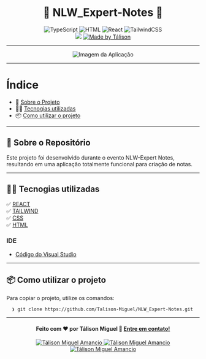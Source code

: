 <h1 align="center">
 🚀 NLW_Expert-Notes 🚀
</h1>

<p align="center">
  <img alt="TypeScript" src="https://img.shields.io/badge/TypeScript-blue">
  <img alt="HTML" src="https://img.shields.io/badge/Html-red">
  <img alt="React" src="https://img.shields.io/badge/React-blue">
  <img alt="TailwindCSS" src="https://img.shields.io/badge/TailwindCSS-blue">
  
  <br>
  
  <img src="https://img.shields.io/badge/Code%20quality-A-green"/>
  

  <a href="https://www.linkedin.com/in/t%C3%A1lison-miguel/">
    <img alt="Made by Tálison" src="https://img.shields.io/badge/Made%20by-talison-red">
  </a>
</p>

---

<p align="center">
  <img alt="Imagem da Aplicação" src="auxiliar/public/imageProject.jpg" />
</p>

---

#  Índice

- :rocket: [Sobre o Projeto](#rocket-sobre-o-projeto)
- 👨‍💻️ [Tecnogias utilizadas](#%EF%B8%8F-tecnogias-utilizadas)
- 📦️ [Como utilizar o projeto](#%EF%B8%8F-como-utilizar-o-projeto)
---

## :rocket: Sobre o Repositório

Este projeto foi desenvolvido durante o evento NLW-Expert Notes, resultando em uma aplicação totalmente funcional para criação de notas.

---

## 👨‍💻️ Tecnogias utilizadas

✅ [ REACT ](https://pt-br.reactjs.org/) <br/>
✅ [ TAILWIND ](https://tailwindcss.com/) <br/>
✅ [ CSS ](https://developer.mozilla.org/pt-BR/docs/Web/CSS) <br/>
✅ [ HTML ](https://developer.mozilla.org/pt-BR/docs/Web/HTML) <br/>

###  IDE

  - [ Código do Visual Studio ](https://code.visualstudio.com/)

---

## 📦️ Como utilizar o projeto

Para copiar o projeto, utilize os comandos:

```bash
  ❯ git clone https://github.com/Talison-Miguel/NLW_Expert-Notes.git
```

---

<h4 align="center">
  Feito com ❤️ por Tálison Miguel 👋️ <a href="mailto:talisonmiguel84@gmail.com">Entre em contato!</a>
</h4>

<p align="center">

  <a href="https://www.linkedin.com/in/t%C3%A1lison-miguel/">
    <img alt="Tálison Miguel Amancio" src="https://img.shields.io/badge/LinkedIn-Tálison_Miguel-0e76a8?style=flat&logoColor=white&logo=linkedin">
  </a>
  <a href="https://www.facebook.com/profile.php?id=100009099058734">
    <img alt="Tálison Miguel Amancio" src="https://img.shields.io/badge/Facebook-Tálison_Miguel-1778F2?style=flat&logoColor=white&logo=facebook">
  </a>
  <a href="https://www.instagram.com/talison_miguel_00/">
    <img alt="Tálison Miguel Amancio" src="https://img.shields.io/badge/Instagram-@talison__miguel__00-833AB4?style=flat&logoColor=white&logo=instagram">
  </a>
  
